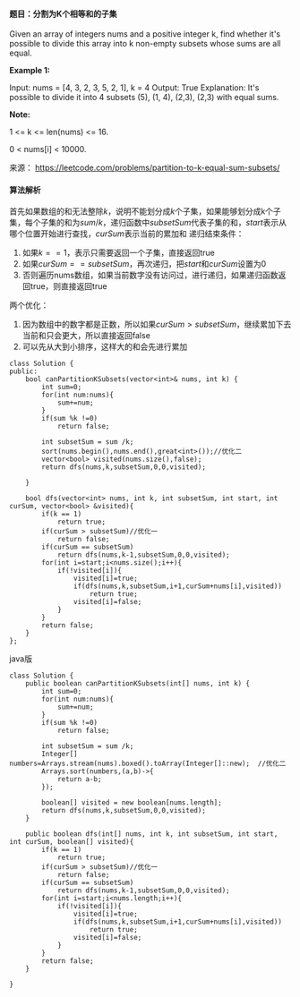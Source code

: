 #### 题目：分割为K个相等和的子集
Given an array of integers nums and a positive integer k, find whether it's possible to divide this array into k non-empty subsets whose sums are all equal.

 

**Example 1:**

Input: nums = [4, 3, 2, 3, 5, 2, 1], k = 4
Output: True
Explanation: It's possible to divide it into 4 subsets (5), (1, 4), (2,3), (2,3) with equal sums.

**Note:**

1 <= k <= len(nums) <= 16.

0 < nums[i] < 10000.



来源： https://leetcode.com/problems/partition-to-k-equal-sum-subsets/


#### 算法解析
首先如果数组的和无法整除$k$，说明不能划分成$k$个子集，如果能够划分成k个子集，每个子集的和为$sum/k$，递归函数中$subsetSum$代表子集的和，$start$表示从哪个位置开始进行查找，$curSum$表示当前的累加和
递归结束条件：
1. 如果$k==1$，表示只需要返回一个子集，直接返回true
2. 如果$curSum == subsetSum$，再次递归，把$start$和$curSum$设置为0
3. 否则遍历nums数组，如果当前数字没有访问过，进行递归，如果递归函数返回true，则直接返回true

两个优化：
1. 因为数组中的数字都是正数，所以如果$curSum>subsetSum$，继续累加下去当前和只会更大，所以直接返回false
2. 可以先从大到小排序，这样大的和会先进行累加
```
class Solution {
public:
    bool canPartitionKSubsets(vector<int>& nums, int k) {
        int sum=0;
        for(int num:nums){
            sum+=num;
        }
        if(sum %k !=0)
            return false;
        
        int subsetSum = sum /k;
        sort(nums.begin(),nums.end(),great<int>());//优化二
        vector<bool> visited(nums.size(),false);
        return dfs(nums,k,subsetSum,0,0,visited);
        
    }
    
    bool dfs(vector<int> nums, int k, int subsetSum, int start, int curSum, vector<bool> &visited){
        if(k == 1)
            return true;
        if(curSum > subsetSum)//优化一
            return false;
        if(curSum == subsetSum)
            return dfs(nums,k-1,subsetSum,0,0,visited);
        for(int i=start;i<nums.size();i++){
            if(!visited[i]){
                visited[i]=true;
                if(dfs(nums,k,subsetSum,i+1,curSum+nums[i],visited))
                    return true;
                visited[i]=false;
            }
        }
        return false;
    }
};
```
java版
```
class Solution {
    public boolean canPartitionKSubsets(int[] nums, int k) {
        int sum=0;
        for(int num:nums){
            sum+=num;
        }
        if(sum %k !=0)
            return false;

        int subsetSum = sum /k;
        Integer[] numbers=Arrays.stream(nums).boxed().toArray(Integer[]::new);  //优化二
        Arrays.sort(numbers,(a,b)->{
            return a-b;
        }); 
     
        boolean[] visited = new boolean[nums.length];
        return dfs(nums,k,subsetSum,0,0,visited);
    }
    
    public boolean dfs(int[] nums, int k, int subsetSum, int start, int curSum, boolean[] visited){
        if(k == 1)
            return true;
        if(curSum > subsetSum)//优化一
            return false;
        if(curSum == subsetSum)
            return dfs(nums,k-1,subsetSum,0,0,visited);
        for(int i=start;i<nums.length;i++){
            if(!visited[i]){
                visited[i]=true;
                if(dfs(nums,k,subsetSum,i+1,curSum+nums[i],visited))
                    return true;
                visited[i]=false;
            }
        }
        return false;
    }
    
}
```
